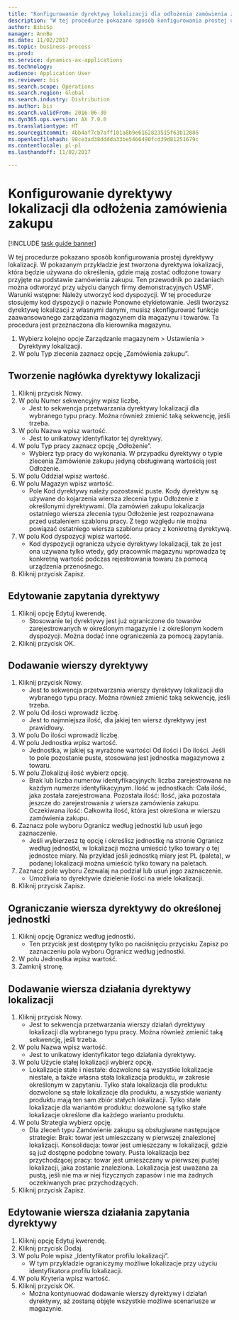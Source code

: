 ```yaml
--- 
title: "Konfigurowanie dyrektywy lokalizacji dla odłożenia zamówienia zakupu"
description: "W tej procedurze pokazano sposób konfigurowania prostej dyrektywy lokalizacji."
author: BibiSp
manager: AnnBe
ms.date: 11/02/2017
ms.topic: business-process
ms.prod: 
ms.service: dynamics-ax-applications
ms.technology: 
audience: Application User
ms.reviewer: bis
ms.search.scope: Operations
ms.search.region: Global
ms.search.industry: Distribution
ms.author: bis
ms.search.validFrom: 2016-06-30
ms.dyn365.ops.version: AX 7.0.0
ms.translationtype: HT
ms.sourcegitcommit: 4bb4af7cb7aff101a8b9e6162823515f63b12886
ms.openlocfilehash: 98ce3ad38dddda33be5466490fcd39d81251679c
ms.contentlocale: pl-pl
ms.lasthandoff: 11/02/2017

---
```

# <a name="set-up-a-location-directive-for-purchase-order-put-away"></a>Konfigurowanie dyrektywy lokalizacji dla odłożenia zamówienia zakupu

[!INCLUDE [task guide banner](../../includes/task-guide-banner.md)]

W tej procedurze pokazano sposób konfigurowania prostej dyrektywy lokalizacji. W pokazanym przykładzie jest tworzona dyrektywa lokalizacji, która będzie używana do określenia, gdzie mają zostać odłożone towary przyjęte na podstawie zamówienia zakupu. Ten przewodnik po zadaniach można odtworzyć przy użyciu danych firmy demonstracyjnych USMF. Warunki wstępne: Należy utworzyć kod dyspozycji. W tej procedurze stosujemy kod dyspozycji o nazwie Ponowne etykietowanie. Jeśli tworzysz dyrektywę lokalizacji z własnymi danymi, musisz skonfigurować funkcje zaawansowanego zarządzania magazynem dla magazynu i towarów.  Ta procedura jest przeznaczona dla kierownika magazynu.

1. Wybierz kolejno opcje Zarządzanie magazynem > Ustawienia > Dyrektywy lokalizacji.
2. W polu Typ zlecenia zaznacz opcję „Zamówienia zakupu”.

## <a name="create-a-location-directive-header"></a>Tworzenie nagłówka dyrektywy lokalizacji
1. Kliknij przycisk Nowy.
2. W polu Numer sekwencyjny wpisz liczbę.
    * Jest to sekwencja przetwarzania dyrektywy lokalizacji dla wybranego typu pracy. Można również zmienić taką sekwencję, jeśli trzeba.  
3. W polu Nazwa wpisz wartość.
    * Jest to unikatowy identyfikator tej dyrektywy.  
4. W polu Typ pracy zaznacz opcję „Odłożenie”.
    * Wybierz typ pracy do wykonania. W przypadku dyrektywy o typie zlecenia Zamówienie zakupu jedyną obsługiwaną wartością jest Odłożenie.  
5. W polu Oddział wpisz wartość.
6. W polu Magazyn wpisz wartość.
    * Pole Kod dyrektywy należy pozostawić puste.  Kody dyrektyw są używane do kojarzenia wiersza zlecenia typu Odłożenie z określonymi dyrektywami. Dla zamówień zakupu lokalizacja ostatniego wiersza zlecenia typu Odłożenie jest rozpoznawana przed ustaleniem szablonu pracy. Z tego względu nie można powiązać ostatniego wiersza szablonu pracy z konkretną dyrektywą.   
7. W polu Kod dyspozycji wpisz wartość.
    * Kod dyspozycji ogranicza użycie dyrektywy lokalizacji, tak że jest ona używana tylko wtedy, gdy pracownik magazynu wprowadza tę konkretną wartość podczas rejestrowania towaru za pomocą urządzenia przenośnego.  
8. Kliknij przycisk Zapisz.

## <a name="edit-the-query-for-directive"></a>Edytowanie zapytania dyrektywy
1. Kliknij opcję Edytuj kwerendę.
    * Stosowanie tej dyrektywy jest już ograniczone do towarów zarejestrowanych w określonym magazynie i z określonym kodem dyspozycji. Można dodać inne ograniczenia za pomocą zapytania.  
2. Kliknij przycisk OK.

## <a name="add-directive-lines"></a>Dodawanie wierszy dyrektywy
1. Kliknij przycisk Nowy.
    * Jest to sekwencja przetwarzania wierszy dyrektywy lokalizacji dla wybranego typu pracy. Można również zmienić taką sekwencję, jeśli trzeba.  
2. W polu Od ilości wprowadź liczbę.
    * Jest to najmniejsza ilość, dla jakiej ten wiersz dyrektywy jest prawidłowy.  
3. W polu Do ilości wprowadź liczbę.
4. W polu Jednostka wpisz wartość.
    * Jednostka, w jakiej są wyrażone wartości Od ilości i Do ilości. Jeśli to pole pozostanie puste, stosowana jest jednostka magazynowa z towaru.  
5. W polu Zlokalizuj ilość wybierz opcję.
    * Brak lub liczba numerów identyfikacyjnych: liczba zarejestrowana na każdym numerze identyfikacyjnym. Ilość w jednostkach: Cała ilość, jaka została zarejestrowana. Pozostała ilość: Ilość, jaka pozostała jeszcze do zarejestrowania z wiersza zamówienia zakupu. Oczekiwana ilość: Całkowita ilość, która jest określona w wierszu zamówienia zakupu.  
6. Zaznacz pole wyboru Ogranicz według jednostki lub usuń jego zaznaczenie.
    * Jeśli wybierzesz tę opcję i określisz jednostkę na stronie Ogranicz według jednostki, w lokalizacji można umieścić tylko towary o tej jednostce miary. Na przykład jeśli jednostką miary jest PL (paleta), w podanej lokalizacji można umieścić tylko towary na paletach.  
7. Zaznacz pole wyboru Zezwalaj na podział lub usuń jego zaznaczenie.
    * Umożliwia to dyrektywie dzielenie ilości na wiele lokalizacji.  
8. Kliknij przycisk Zapisz.

## <a name="restrict-the-directive-line-to-a-specific-unit"></a>Ograniczanie wiersza dyrektywy do określonej jednostki
1. Kliknij opcję Ogranicz według jednostki.
    * Ten przycisk jest dostępny tylko po naciśnięciu przycisku Zapisz po zaznaczeniu pola wyboru Ogranicz według jednostki.  
2. W polu Jednostka wpisz wartość.
3. Zamknij stronę.

## <a name="add-a-location-directive-action-line"></a>Dodawanie wiersza działania dyrektywy lokalizacji
1. Kliknij przycisk Nowy.
    * Jest to sekwencja przetwarzania wierszy działań dyrektywy lokalizacji dla wybranego typu pracy. Można również zmienić taką sekwencję, jeśli trzeba.  
2. W polu Nazwa wpisz wartość.
    * Jest to unikatowy identyfikator tego działania dyrektywy.  
3. W polu Użycie stałej lokalizacji wybierz opcję.
    * Lokalizacje stałe i niestałe: dozwolone są wszystkie lokalizacje niestałe, a także własna stała lokalizacja produktu, w zakresie określonym w zapytaniu.  Tylko stała lokalizacja dla produktu: dozwolone są stałe lokalizacje dla produktu, a wszystkie warianty produktu mają ten sam zbiór stałych lokalizacji. Tylko stałe lokalizacje dla wariantów produktu: dozwolone są tylko stałe lokalizacje określone dla każdego wariantu produktu.  
4. W polu Strategia wybierz opcję.
    * Dla zleceń typu Zamówienie zakupu są obsługiwane następujące strategie: Brak: towar jest umieszczany w pierwszej znalezionej lokalizacji. Konsolidacja: towar jest umieszczany w lokalizacji, gdzie są już dostępne podobne towary. Pusta lokalizacja bez przychodzącej pracy: towar jest umieszczany w pierwszej pustej lokalizacji, jaka zostanie znaleziona. Lokalizacja jest uważana za pustą, jeśli nie ma w niej fizycznych zapasów i nie ma żadnych oczekiwanych prac przychodzących.  
5. Kliknij przycisk Zapisz.

## <a name="edit-the-query-for-directive-action-line"></a>Edytowanie wiersza działania zapytania dyrektywy
1. Kliknij opcję Edytuj kwerendę.
2. Kliknij przycisk Dodaj.
3. W polu Pole wpisz „Identyfikator profilu lokalizacji”.
    * W tym przykładzie ograniczymy możliwe lokalizacje przy użyciu identyfikatora profilu lokalizacji.  
4. W polu Kryteria wpisz wartość.
5. Kliknij przycisk OK.
    * Można kontynuować dodawanie wierszy dyrektywy i działań dyrektywy, aż zostaną objęte wszystkie możliwe scenariusze w magazynie.  



